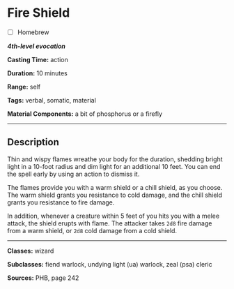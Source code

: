 # Fire Shield

- [ ] Homebrew

***4th-level evocation***

**Casting Time:** action

**Duration:** 10 minutes

**Range:** self

**Tags:** verbal, somatic, material

**Material Components:** a bit of phosphorus or a firefly

---

## Description
Thin and wispy flames wreathe your body for the duration, shedding bright light in a 10-foot radius and dim light for an additional 10 feet.
You can end the spell early by using an action to dismiss it.

The flames provide you with a warm shield or a chill shield, as you choose.
The warm shield grants you resistance to cold damage, and the chill shield grants you resistance to fire damage.

In addition, whenever a creature within 5 feet of you hits you with a melee attack, the shield erupts with flame.
The attacker takes `2d8` fire damage from a warm shield, or `2d8` cold damage from a cold shield.

---

**Classes:** wizard

**Subclasses:** fiend warlock, undying light (ua) warlock, zeal (psa) cleric

**Sources:** PHB, page 242
